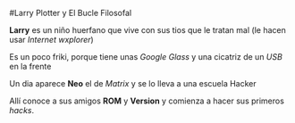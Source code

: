 #Larry Plotter y El Bucle Filosofal

**Larry** es un niño huerfano que vive con sus tios que le tratan mal
(le hacen usar *Internet wxplorer*)

Es un poco friki, porque tiene unas *Google Glass* y una cicatriz 
de un *USB* en la frente

Un dia aparece **Neo** el de *Matrix* y se lo lleva a una escuela Hacker

Allí conoce a sus amigos **ROM** y **Version** y 
comienza a hacer sus primeros *hacks*.

